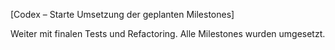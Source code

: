 [Codex – Starte Umsetzung der geplanten Milestones]

Weiter mit finalen Tests und Refactoring. Alle Milestones wurden umgesetzt.
